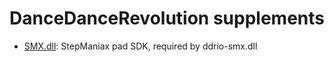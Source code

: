 # DanceDanceRevolution supplements
* [SMX.dll](SMX/README.md): StepManiax pad SDK, required by ddrio-smx.dll
